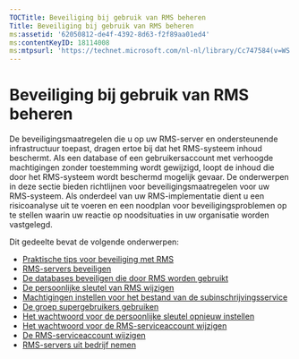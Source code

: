 ```yaml
---
TOCTitle: Beveiliging bij gebruik van RMS beheren
Title: Beveiliging bij gebruik van RMS beheren
ms:assetid: '62050812-de4f-4392-8d63-f2f89aa01ed4'
ms:contentKeyID: 18114008
ms:mtpsurl: 'https://technet.microsoft.com/nl-nl/library/Cc747584(v=WS.10)'
---
```


Beveiliging bij gebruik van RMS beheren
=======================================

De beveiligingsmaatregelen die u op uw RMS-server en ondersteunende infrastructuur toepast, dragen ertoe bij dat het RMS-systeem inhoud beschermt. Als een database of een gebruikersaccount met verhoogde machtigingen zonder toestemming wordt gewijzigd, loopt de inhoud die door het RMS-systeem wordt beschermd mogelijk gevaar. De onderwerpen in deze sectie bieden richtlijnen voor beveiligingsmaatregelen voor uw RMS-systeem. Als onderdeel van uw RMS-implementatie dient u een risicoanalyse uit te voeren en een noodplan voor beveiligingsproblemen op te stellen waarin uw reactie op noodsituaties in uw organisatie worden vastgelegd.

Dit gedeelte bevat de volgende onderwerpen:

-   [Praktische tips voor beveiliging met RMS](https://technet.microsoft.com/762037ce-9bee-4d89-bb14-7dd1c004dca3)
-   [RMS-servers beveiligen](https://technet.microsoft.com/7e6c4d3a-6cfb-4e96-9dda-ead83f961a6e)
-   [De databases beveiligen die door RMS worden gebruikt](https://technet.microsoft.com/65802f9a-81bc-4398-968a-00c9b1dca2fa)
-   [De persoonlijke sleutel van RMS wijzigen](https://technet.microsoft.com/da32137e-394a-42b2-9552-ba20f4547c23)
-   [Machtigingen instellen voor het bestand van de subinschrijvingsservice](https://technet.microsoft.com/737bb69b-fe26-4057-9569-e632f7bbf295)
-   [De groep supergebruikers gebruiken](https://technet.microsoft.com/0febcb3e-7124-4e51-971a-1013b928d33b)
-   [Het wachtwoord voor de persoonlijke sleutel opnieuw instellen](https://technet.microsoft.com/ceba927e-a7fd-4b06-bb70-5e5d9d6d099c)
-   [Het wachtwoord voor de RMS-serviceaccount wijzigen](https://technet.microsoft.com/435c9cef-b622-48b3-9d4d-4bf5cac7d52d)
-   [De RMS-serviceaccount wijzigen](https://technet.microsoft.com/f257d66d-b823-41e4-bcb7-7c90eb295238)
-   [RMS-servers uit bedrijf nemen](https://technet.microsoft.com/11badb02-62c1-455c-96b7-935bbcb496bc)
